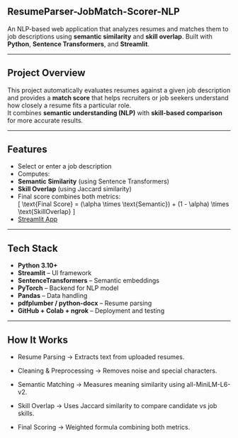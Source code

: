 ## ResumeParser-JobMatch-Scorer-NLP

An NLP-based web application that analyzes resumes and matches them to job descriptions using **semantic similarity** and **skill overlap**. Built with **Python**, **Sentence Transformers**, and **Streamlit**.

---

## Project Overview

This project automatically evaluates resumes against a given job description and provides a **match score** that helps recruiters or job seekers understand how closely a resume fits a particular role.  
It combines **semantic understanding (NLP)** with **skill-based comparison** for more accurate results.

---

## Features

-  Select or enter a job description
-  Computes:
  - **Semantic Similarity** (using Sentence Transformers)
  - **Skill Overlap** (using Jaccard similarity)
- Final score combines both metrics:  
  \[
  \text{Final Score} = (\alpha \times \text{Semantic}) + (1 - \alpha) \times \text{SkillOverlap}
  \]
- [Streamlit App](https://me7dpsqgazwjmynbd5twgm.streamlit.app/)


---

## Tech Stack

- **Python 3.10+**
- **Streamlit** – UI framework  
- **SentenceTransformers** – Semantic embeddings  
- **PyTorch** – Backend for NLP model  
- **Pandas** – Data handling  
- **pdfplumber / python-docx** – Resume parsing  
- **GitHub + Colab + ngrok** – Deployment and testing  

---

## How It Works

- Resume Parsing → Extracts text from uploaded resumes.

- Cleaning & Preprocessing → Removes noise and special characters.

- Semantic Matching → Measures meaning similarity using all-MiniLM-L6-v2.

- Skill Overlap → Uses Jaccard similarity to compare candidate vs job skills.

- Final Scoring → Weighted formula combining both metrics.
